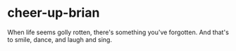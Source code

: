 # cheer-up-brian
When life seems golly rotten, there's something you've forgotten. 
And that's to smile, dance, and laugh and sing. 
